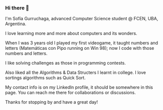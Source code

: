 ### Hi there 👋
I'm Sofía Gurruchaga, advanced Computer Science student @ FCEN, UBA, Argentina. 

I love learning more and more about computers and its wonders. 

When I was 3 years old I played my first videogame, it taught numbers and letters (Matemáticas con Pipo running on Win 98); now I code with those numbers and letters. 

I like solving challenges as those in programming contests. 

Also liked all the Algorithms & Data Structers I learnt in college. I love sortings algorithms such as Quick Sort.   

My contact info is on my LinkedIn profile, it should be somewhere in this page. You can reach me there for collaborations or discussions. 

Thanks for stopping by and have a great day!
<!--
**sofibonacci/sofibonacci** is a ✨ _special_ ✨ repository because its `README.md` (this file) appears on your GitHub profile.

Here are some ideas to get you started:

- 🔭 I’m currently working on ...
- 🌱 I’m currently learning ...
- 👯 I’m looking to collaborate on ...
- 🤔 I’m looking for help with ...
- 💬 Ask me about ...
- 📫 How to reach me: ...
- 😄 Pronouns: ...
- ⚡ Fun fact: ...
-->
